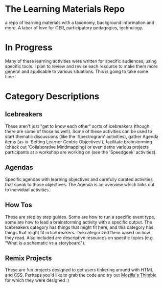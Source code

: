 # The Learning Materials Repo
a repo of learning materials with a taxonomy, background information and more. A labor of love for OER, participatory pedagogies, technology.

# In Progress
Many of these learning activities were written for specific audiences, using specific tools. I plan to review and revise each resource to make them more general and applicable to various situations. This is going to take some time.

# Category Descriptions

## Icebreakers
These aren't just "get to know each other" sorts of icebreakers (though there are some of those as well). Some of these activities can be used to start thematic discussions (like the 'Spectrogram' activities), gather Agenda items (as in 'Setting Learner Centric Objectives'), facilitate brainstorming (check out 'Collaborative Mindmapping) or even demo various projects participants at a workshop are working on (see the 'Speedgeek' activities). 

## Agendas
Specific agendas with learning objectives and carefully curated activities that speak to those objectives. The Agenda is an overview which links out to individual activities.

## How Tos
These are step by step guides. Some are how to run a specific event type, some are how to lead a brainstorming activity with a specific output. The Icebreakers category has things that might fit here, and this category has things that might fit in Icebreakers. I've categorized them based on how they read. Also included are descriptive resources on specific topics (e.g. "What is a schematic vs a storyboard").

## Remix Projects
These are fun projects designed to get users tinkering around with HTML and CSS. Perhaps you'd like to grab the code and try out [Mozilla's Thimble](https://thimble.mozilla.org/) for which they were designed :)